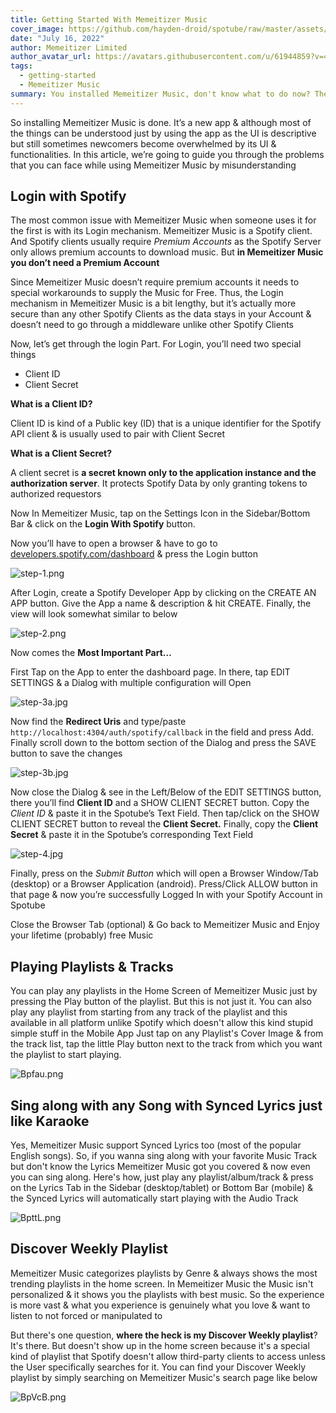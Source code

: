 ```yaml
---
title: Getting Started With Memeitizer Music
cover_image: https://github.com/hayden-droid/spotube/raw/master/assets/spotube-screenshot.png
date: "July 16, 2022"
author: Memeitizer Limited 
author_avatar_url: https://avatars.githubusercontent.com/u/61944859?v=4
tags:
  - getting-started
  - Memeitizer Music
summary: You installed Memeitizer Music, don't know what to do now? Then don't worry we Gotchu covered here. We'll guide you through the basics of using Memeitizer Music & how you can use it to enrich your daily life with music.
---
```


So installing Memeitizer Music is done. It’s a new app & although most of the things can be understood just by using the app as the UI is descriptive but still sometimes newcomers become overwhelmed by its UI & functionalities. In this article, we’re going to guide you through the problems that you can face while using Memeitizer Music by misunderstanding

## Login with Spotify

The most common issue with Memeitizer Music when someone uses it for the first is with its Login mechanism. Memeitizer Music is a Spotify client. And Spotify clients usually require *Premium Accounts* as the Spotify Server only allows premium accounts to download music. But **in Memeitizer Music you don’t need a Premium Account**

Since Memeitizer Music doesn’t require premium accounts it needs to special workarounds to supply the Music for Free. Thus, the Login mechanism in Memeitizer Music is a bit lengthy, but it’s actually more secure than any other Spotify Clients as the data stays in your Account & doesn’t need to go through a middleware unlike other Spotify Clients

Now, let’s get through the login Part. For Login, you’ll need two special things

- Client ID
- Client Secret

**What is a Client ID?**

Client ID is kind of a Public key (ID)  that is a unique identifier for the Spotify API client & is usually used to pair with Client Secret

**What is a Client Secret?**

A client secret is **a secret known only to the application instance and the authorization server**. It protects Spotify Data by only granting tokens to authorized requestors

Now In Memeitizer Music, tap on the Settings Icon in the Sidebar/Bottom Bar & click on the **Login With Spotify** button.

Now you’ll have to open a browser & have to go to [developers.spotify.com/dashboard](https://developers.spotify.com/dashboard) & press the Login button

![step-1.png](https://rawcdn.githack.com/hayden-droid/spotube/0e10ddfa54113eb559308be1eb976b707dd7410c/assets/tutorial/step-1.png)

After Login, create a Spotify Developer App by clicking on the CREATE AN APP button. Give the App a name & description & hit CREATE. Finally, the view will look somewhat similar to below

![step-2.png](https://rawcdn.githack.com/hayden-droid/spotube/0e10ddfa54113eb559308be1eb976b707dd7410c/assets/tutorial/step-2.png)

Now comes the **Most Important Part…**

First Tap on the App to enter the dashboard page. In there, tap EDIT SETTINGS & a Dialog with multiple configuration will Open

![step-3a.jpg](https://rawcdn.githack.com/hayden-droid/spotube/0e10ddfa54113eb559308be1eb976b707dd7410c/assets/tutorial/step-3a.jpg)

Now find the **Redirect Uris** and type/paste `http://localhost:4304/auth/spotify/callback` in the field and press Add. Finally scroll down to the bottom section of the Dialog and press the SAVE button to save the changes

![step-3b.jpg](https://rawcdn.githack.com/KRTirtho/spotube/0e10ddfa54113eb559308be1eb976b707dd7410c/assets/tutorial/step-3b.jpg)

Now close the Dialog & see in the Left/Below of the EDIT SETTINGS button, there you’ll find **Client ID** and a SHOW CLIENT SECRET button. Copy the *Client ID* & paste it in the Spotube’s Text Field. Then tap/click on the SHOW CLIENT SECRET button to reveal the **Client Secret.** Finally, copy the **Client Secret** & paste it in the Spotube’s corresponding Text Field

![step-4.jpg](https://rawcdn.githack.com/hayden-droid/spotube/0e10ddfa54113eb559308be1eb976b707dd7410c/assets/tutorial/step-4.jpg)

Finally, press on the *Submit Button* which will open a Browser Window/Tab (desktop) or a Browser Application (android). Press/Click ALLOW button in that page & now you’re successfully Logged In with your Spotify Account in Spotube

Close the Browser Tab (optional) & Go back to Memeitizer Music and Enjoy your lifetime (probably) free Music

## Playing Playlists & Tracks

You can play any playlists in the Home Screen of Memeitizer Music just by pressing the Play button of the playlist. But this is not just it. You can also play any playlist from starting from any track of the playlist and this available in all platform unlike Spotify which doesn't allow this kind stupid simple stuff in the Mobile App
Just tap on any Playlist's Cover Image & from the track list, tap the little Play button next to the track from which you want the playlist to start playing.

![Bpfau.png](https://s6.imgcdn.dev/Bpfau.png)


## Sing along with any Song with **Synced Lyrics** just like Karaoke

Yes, Memeitizer Music support Synced Lyrics too (most of the popular English songs). So, if you wanna sing along with your favorite Music Track but don't know the Lyrics Memeitizer Music got you covered & now even you can sing along. Here's how, just play any playlist/album/track & press on the Lyrics Tab in the Sidebar (desktop/tablet) or Bottom Bar (mobile) & the Synced Lyrics will automatically start playing with the Audio Track

![BpttL.png](https://s6.imgcdn.dev/BpttL.png)


## Discover Weekly Playlist

Memeitizer Music categorizes playlists by Genre & always shows the most trending playlists in the home screen. In Memeitizer Music the Music isn't personalized & it shows you the playlists with best music. So the experience is more vast & what you experience is genuinely what you love & want to listen to not forced or manipulated to

But there's one question, **where the heck is my Discover Weekly playlist**?
It's there. But doesn't show up in the home screen because it's a special kind of playlist that Spotify doesn't allow third-party clients to access unless the User specifically searches for it. You can find your Discover Weekly playlist by simply searching on Memeitizer Music's search page like below

![BpVcB.png](https://s6.imgcdn.dev/BpVcB.png)
